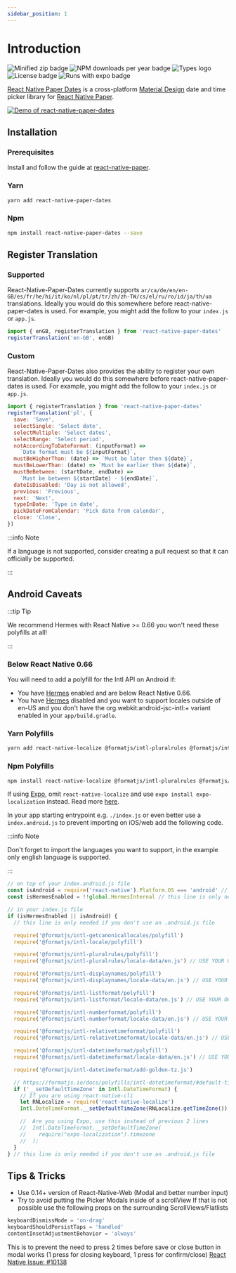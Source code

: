 ```yaml
---
sidebar_position: 1
---
```


# Introduction

![Minified zip badge](https://badgen.net/bundlephobia/minzip/react-native-paper-dates)
![NPM downloads per year badge](https://badgen.net/npm/dy/react-native-paper-dates)
![Types logo](https://badgen.net/npm/types/react-native-paper-dates)
![License badge](https://badgen.net/npm/license/react-native-paper-dates)
![Runs with expo badge](https://img.shields.io/badge/Runs%20with%20Expo-4630EB.svg?style=flat-square&logo=EXPO&labelColor=f3f3f3&logoColor=000)

[React Native Paper Dates](https://github.com/web-ridge/react-native-paper-dates) is a cross-platform [Material Design](https://m3.material.io/) date and time picker library for [React Native Paper](https://reactnativepaper.com/).

[![Demo of react-native-paper-dates](https://github.com/web-ridge/react-native-paper-dates/assets/7604441/c1ae6c92-94a6-43f8-90b0-8f21c20fd4e9)](https://www.youtube.com/watch?v=SHhQU2doTug)

## Installation

### Prerequisites

Install and follow the guide at [react-native-paper](https://callstack.github.io/react-native-paper/getting-started.html).

### Yarn

```bash
yarn add react-native-paper-dates
```

### Npm

```bash
npm install react-native-paper-dates --save
```

## Register Translation

### Supported

React-Native-Paper-Dates currently supports `ar/ca/de/en/en-GB/es/fr/he/hi/it/ko/nl/pl/pt/tr/zh/zh-TW/cs/el/ru/ro/id/ja/th/ua` translations. Ideally you would do this somewhere before react-native-paper-dates is used. For example, you might add the follow to your `index.js` or `app.js`.

```javascript
import { enGB, registerTranslation } from 'react-native-paper-dates'
registerTranslation('en-GB', enGB)
```

### Custom

React-Native-Paper-Dates also provides the ability to register your own translation. Ideally you would do this somewhere before react-native-paper-dates is used. For example, you might add the follow to your `index.js` or `app.js`.

```javascript
import { registerTranslation } from 'react-native-paper-dates'
registerTranslation('pl', {
  save: 'Save',
  selectSingle: 'Select date',
  selectMultiple: 'Select dates',
  selectRange: 'Select period',
  notAccordingToDateFormat: (inputFormat) =>
    `Date format must be ${inputFormat}`,
  mustBeHigherThan: (date) => `Must be later then ${date}`,
  mustBeLowerThan: (date) => `Must be earlier then ${date}`,
  mustBeBetween: (startDate, endDate) =>
    `Must be between ${startDate} - ${endDate}`,
  dateIsDisabled: 'Day is not allowed',
  previous: 'Previous',
  next: 'Next',
  typeInDate: 'Type in date',
  pickDateFromCalendar: 'Pick date from calendar',
  close: 'Close',
})
```

:::info Note

If a language is not supported, consider creating a pull request so that it can officially be supported.

:::

## Android Caveats

:::tip Tip

We recommend Hermes with React Native >= 0.66 you won't need these polyfills at all!

:::

### Below React Native 0.66

You will need to add a polyfill for the Intl API on Android if:

- You have [Hermes](https://github.com/facebook/hermes/issues/23) enabled and are below React Native 0.66.
- You have [Hermes](https://github.com/facebook/hermes/issues/23) disabled and you want to support locales outside of en-US and you don't have the org.webkit:android-jsc-intl:+ variant enabled in your `app/build.gradle`.

### Yarn Polyfills

```bash
yarn add react-native-localize @formatjs/intl-pluralrules @formatjs/intl-getcanonicallocales @formatjs/intl-listformat @formatjs/intl-displaynames @formatjs/intl-locale @formatjs/intl-datetimeformat @formatjs/intl-numberformat @formatjs/intl-relativetimeformat
```

### Npm Polyfills

```bash
npm install react-native-localize @formatjs/intl-pluralrules @formatjs/intl-getcanonicallocales @formatjs/intl-listformat @formatjs/intl-displaynames @formatjs/intl-locale @formatjs/intl-datetimeformat @formatjs/intl-numberformat @formatjs/intl-relativetimeformat --save
```

If using [Expo](https://docs.expo.dev/), omit `react-native-localize` and use `expo install expo-localization` instead. Read more [here](https://docs.expo.dev/versions/latest/sdk/localization/#installation).

In your app starting entrypoint e.g. `./index.js` or even better use a `index.android.js` to prevent importing on iOS/web add the following code.

:::info Note

Don't forget to import the languages you want to support, in the example only english language is supported.

:::

```javascript
// on top of your index.android.js file
const isAndroid = require('react-native').Platform.OS === 'android' // this line is only needed if you don't use an .android.js file
const isHermesEnabled = !!global.HermesInternal // this line is only needed if you don't use an .android.js file

// in your index.js file
if (isHermesEnabled || isAndroid) {
  // this line is only needed if you don't use an .android.js file

  require('@formatjs/intl-getcanonicallocales/polyfill')
  require('@formatjs/intl-locale/polyfill')

  require('@formatjs/intl-pluralrules/polyfill')
  require('@formatjs/intl-pluralrules/locale-data/en.js') // USE YOUR OWN LANGUAGE OR MULTIPLE IMPORTS YOU WANT TO SUPPORT

  require('@formatjs/intl-displaynames/polyfill')
  require('@formatjs/intl-displaynames/locale-data/en.js') // USE YOUR OWN LANGUAGE OR MULTIPLE IMPORTS YOU WANT TO SUPPORT

  require('@formatjs/intl-listformat/polyfill')
  require('@formatjs/intl-listformat/locale-data/en.js') // USE YOUR OWN LANGUAGE OR MULTIPLE IMPORTS YOU WANT TO SUPPORT

  require('@formatjs/intl-numberformat/polyfill')
  require('@formatjs/intl-numberformat/locale-data/en.js') // USE YOUR OWN LANGUAGE OR MULTIPLE IMPORTS YOU WANT TO SUPPORT

  require('@formatjs/intl-relativetimeformat/polyfill')
  require('@formatjs/intl-relativetimeformat/locale-data/en.js') // USE YOUR OWN LANGUAGE OR MULTIPLE IMPORTS YOU WANT TO SUPPORT

  require('@formatjs/intl-datetimeformat/polyfill')
  require('@formatjs/intl-datetimeformat/locale-data/en.js') // USE YOUR OWN LANGUAGE OR MULTIPLE IMPORTS YOU WANT TO SUPPORT

  require('@formatjs/intl-datetimeformat/add-golden-tz.js')

  // https://formatjs.io/docs/polyfills/intl-datetimeformat/#default-timezone
  if ('__setDefaultTimeZone' in Intl.DateTimeFormat) {
    // If you are using react-native-cli
    let RNLocalize = require('react-native-localize')
    Intl.DateTimeFormat.__setDefaultTimeZone(RNLocalize.getTimeZone())

    //  Are you using Expo, use this instead of previous 2 lines
    //  Intl.DateTimeFormat.__setDefaultTimeZone(
    //    require("expo-localization").timezone
    //  );
  }
} // this line is only needed if you don't use an .android.js file
```

## Tips & Tricks

- Use 0.14+ version of React-Native-Web (Modal and better number input)
- Try to avoid putting the Picker Modals inside of a scrollView If that is not possible use the following props on the surrounding ScrollViews/Flatlists

```javascript
keyboardDismissMode = 'on-drag'
keyboardShouldPersistTaps = 'handled'
contentInsetAdjustmentBehavior = 'always'
```

This is to prevent the need to press 2 times before save or close button in modal works (1 press for closing keyboard, 1 press for confirm/close) [React Native Issue: #10138](https://github.com/facebook/react-native/issues/10138)
